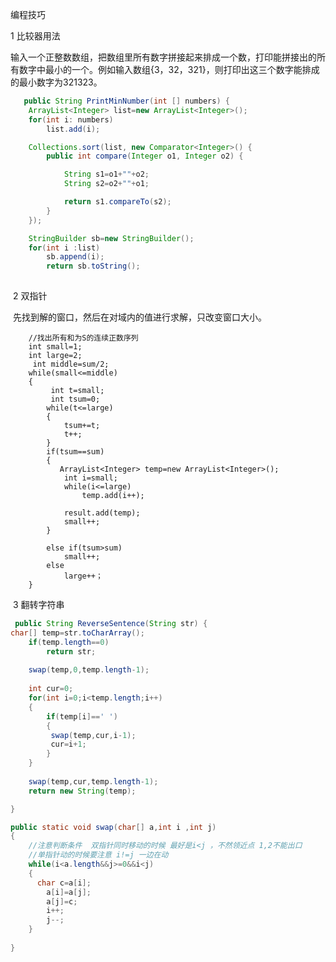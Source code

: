 编程技巧

1 比较器用法

输入一个正整数数组，把数组里所有数字拼接起来排成一个数，打印能拼接出的所有数字中最小的一个。例如输入数组{3，32，321}，则打印出这三个数字能排成的最小数字为321323。

```java
   public String PrintMinNumber(int [] numbers) {
	ArrayList<Integer> list=new ArrayList<Integer>();
    for(int i: numbers)
        list.add(i);

    Collections.sort(list, new Comparator<Integer>() {
        public int compare(Integer o1, Integer o2) {

            String s1=o1+""+o2;
            String s2=o2+""+o1;

            return s1.compareTo(s2);
        }
    });

    StringBuilder sb=new StringBuilder();
    for(int i :list)
        sb.append(i);
        return sb.toString();
        
```

​    2  双指针

​     先找到解的窗口，然后在对域内的值进行求解，只改变窗口大小。

    	//找出所有和为S的连续正数序列
    	int small=1;
        int large=2;
         int middle=sum/2;
        while(small<=middle)
        {
             int t=small;
             int tsum=0;
            while(t<=large)
            {
                tsum+=t;
                t++;
            }     
            if(tsum==sum)        
            {
               ArrayList<Integer> temp=new ArrayList<Integer>();
                int i=small;
                while(i<=large)
                    temp.add(i++);
                
                result.add(temp);
                small++;
            }
            
            else if(tsum>sum)
                small++;
            else
                large++；
        }

​        3 翻转字符串

```java
 public String ReverseSentence(String str) {        
char[] temp=str.toCharArray();
    if(temp.length==0)
        return str;
    
    swap(temp,0,temp.length-1);
    
    int cur=0;
    for(int i=0;i<temp.length;i++)
    {
        if(temp[i]==' ')
        {
         swap(temp,cur,i-1);
         cur=i+1;
        }   
    }
    
    swap(temp,cur,temp.length-1);
    return new String(temp);

}

public static void swap(char[] a,int i ,int j)
{
    //注意判断条件  双指针同时移动的时候 最好是i<j ，不然领近点 1,2不能出口
    //单指针动的时候要注意 i!=j 一边在动
    while(i<a.length&&j>=0&&i<j)
    {
      char c=a[i];
        a[i]=a[j];
        a[j]=c;
        i++;
        j--;
    }
    
}
```

​        

